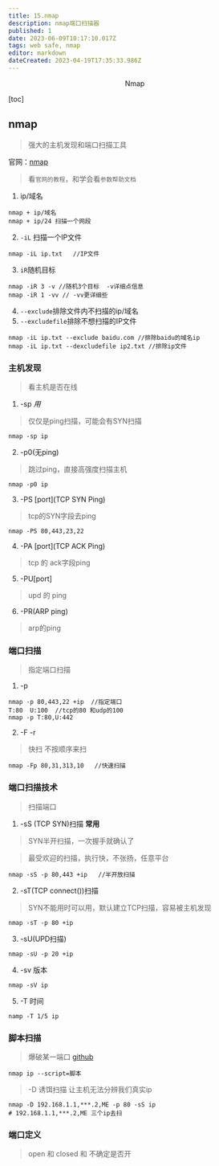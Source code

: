 ```yaml
---
title: 15.nmap
description: nmap端口扫描器
published: 1
date: 2023-06-09T10:17:10.017Z
tags: web safe, nmap
editor: markdown
dateCreated: 2023-04-19T17:35:33.986Z
---
```


<center>Nmap</center>



[toc]



## nmap

> 强大的主机发现和端口扫描工具

官网：[nmap](https://nmap.org)

> 看`官网的教程`，和学会看`参数帮助文档`



1. ip/域名

```shell
nmap + ip/域名
nmap + ip/24 扫描一个网段
```



2. `-iL` 扫描一个IP文件

```shell
nmap -iL ip.txt   //IP文件
```



3. `iR`随机目标

```shell
nmap -iR 3 -v //随机3个目标  -v详细点信息
nmap -iR 1 -vv // -vv更详细些
```



4. `--exclude`排除文件内不扫描的ip/域名
5. `--excludefile`排除不想扫描的IP文件

```
nmap -iL ip.txt --exclude baidu.com //排除baidu的域名ip
nmap -iL ip.txt --dexcludefile ip2.txt //排除ip文件
```



### 主机发现

> 看主机是否在线

1. -sp *用*

> 仅仅是ping扫描，可能会有SYN扫描

```
nmap -sp ip
```



2. -p0(无ping)

> 跳过ping，直接高强度扫描主机

```
nmap -p0 ip
```



3. -PS [port]\(TCP SYN Ping)

> tcp的SYN字段去ping

```
nmap -PS 80,443,23,22
```



4. -PA [port]\(TCP ACK Ping)

> tcp 的 ack字段ping



5. -PU[port]

> upd 的 ping



6. -PR(ARP ping)

> arp的ping



### 端口扫描

> 指定端口扫描

1. -p

```
nmap -p 80,443,22 +ip  //指定端口
T:80  U:100  //tcp的80 和udp的100
nmap -p T:80,U:442 
```

2. -F              -r

> 快扫          不按顺序来扫

```
nmap -Fp 80,31,313,10   //快速扫描
```



### 端口扫描技术

> 扫描端口

1. -sS (TCP SYN)扫描  **常用**

> SYN半开扫描，一次握手就确认了



> 最受欢迎的扫描，执行快，不张扬，任意平台

```
nmap -sS -p 80,443 +ip   //半开放扫描
```



2. -sT(TCP connect())扫描

> SYN不能用时可以用，默认建立TCP扫描，容易被主机发现

```
nmap -sT -p 80 +ip
```



3. -sU(UPD扫描)

```
nmap -sU -p 20 +ip
```



4. -sv 版本

```shell
nmap -sV ip
```



5. -T 时间

```shell
namp -T 1/5 ip
```





### 脚本扫描

> 爆破某一端口 [github](https://github.com/nmap/nmap/tree/master/scripts)

```shell
nmap ip --script=脚本
```



> -D 诱饵扫描 让主机无法分辨我们真实ip

```shell
nmap -D 192.168.1.1,***.2,ME -p 80 -sS ip
# 192.168.1.1,***.2,ME 三个ip去扫
```



### 端口定义

> open 和 closed  和 不确定是否开




